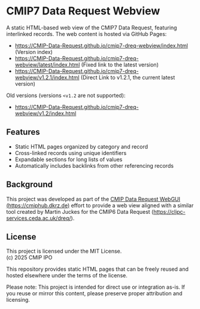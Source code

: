 # CMIP7 Data Request Webview

A static HTML-based web view of the CMIP7 Data Request, featuring interlinked records.
The web content is hosted via GitHub Pages:
- https://CMIP-Data-Request.github.io/cmip7-dreq-webview/index.html (Version index)
- https://CMIP-Data-Request.github.io/cmip7-dreq-webview/latest/index.html (Fixed link to the latest version)
- https://CMIP-Data-Request.github.io/cmip7-dreq-webview/v1.2.1/index.html (Direct Link to v1.2.1, the current latest version)

Old versions (versions `<v1.2` are not supported):
- https://CMIP-Data-Request.github.io/cmip7-dreq-webview/v1.2/index.html

## Features

- Static HTML pages organized by category and record
- Cross-linked records using unique identifiers
- Expandable sections for long lists of values
- Automatically includes backlinks from other referencing records

## Background

This project was developed as part of the [CMIP Data Request WebGUI (https://cmiphub.dkrz.de)](https://cmiphub.dkrz.de) effort to provide a web view 
aligned with a similar tool created by Martin Juckes for the CMIP6 Data Request (https://clipc-services.ceda.ac.uk/dreq/).

## License

This project is licensed under the MIT License.  
(c) 2025 CMIP IPO 

This repository provides static HTML pages that can be freely reused and hosted elsewhere under the terms of the license.
  
Please note: This project is intended for direct use or integration as-is. If you reuse or mirror this content, please preserve proper attribution and licensing.
